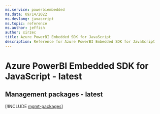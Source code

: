 ```yaml
---
ms.service: powerbiembedded
ms.data: 09/14/2022
ms.devlang: javascript
ms.topic: reference
ms.author: jeffish
author: xirzec
title: Azure PowerBI Embedded SDK for JavaScript
description: Reference for Azure PowerBI Embedded SDK for JavaScript
---
```

# Azure PowerBI Embedded SDK for JavaScript - latest

## Management packages - latest
[!INCLUDE [mgmt-packages](powerbi-embedded-mgmt-index.md)]